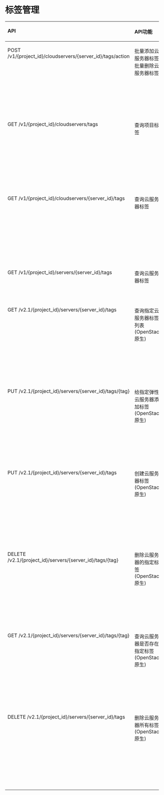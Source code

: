 # 标签管理<a name="ZH-CN_TOPIC_0103071521"></a>

<a name="table4509123112811"></a>
<table><thead align="left"><tr id="row19509193152818"><th class="cellrowborder" valign="top" width="37.05%" id="mcps1.1.5.1.1"><p id="p55099315280"><a name="p55099315280"></a><a name="p55099315280"></a>API</p>
</th>
<th class="cellrowborder" valign="top" width="24.95%" id="mcps1.1.5.1.2"><p id="p10605125713535"><a name="p10605125713535"></a><a name="p10605125713535"></a>API功能</p>
</th>
<th class="cellrowborder" valign="top" width="17%" id="mcps1.1.5.1.3"><p id="p175092031182817"><a name="p175092031182817"></a><a name="p175092031182817"></a>授权项</p>
</th>
<th class="cellrowborder" valign="top" width="21%" id="mcps1.1.5.1.4"><p id="p1734131020449"><a name="p1734131020449"></a><a name="p1734131020449"></a>授权作用域</p>
</th>
</tr>
</thead>
<tbody><tr id="row169138403108"><td class="cellrowborder" valign="top" width="37.05%" headers="mcps1.1.5.1.1 "><p id="p613135211104"><a name="p613135211104"></a><a name="p613135211104"></a>POST  /v1/{project_id}/cloudservers/{server_id}/tags/action</p>
</td>
<td class="cellrowborder" valign="top" width="24.95%" headers="mcps1.1.5.1.2 "><p id="p168128381113"><a name="p168128381113"></a><a name="p168128381113"></a>批量添加云服务器标签/批量删除云服务器标签</p>
</td>
<td class="cellrowborder" valign="top" width="17%" headers="mcps1.1.5.1.3 "><a name="ul741213010125"></a><a name="ul741213010125"></a><ul id="ul741213010125"><li>ecs:cloudServers:put</li></ul>
</td>
<td class="cellrowborder" valign="top" width="21%" headers="mcps1.1.5.1.4 "><a name="ul1792715164119"></a><a name="ul1792715164119"></a><ul id="ul1792715164119"><li>支持：</li></ul>
<p id="p19285512414"><a name="p19285512414"></a><a name="p19285512414"></a>项目(Project)</p>
<p id="p169283544118"><a name="p169283544118"></a><a name="p169283544118"></a></p>
<a name="ul59281352412"></a><a name="ul59281352412"></a><ul id="ul59281352412"><li>支持：</li></ul>
<p id="p129289534111"><a name="p129289534111"></a><a name="p129289534111"></a>企业项目(Enterprise Project)</p>
</td>
</tr>
<tr id="row528011248461"><td class="cellrowborder" valign="top" width="37.05%" headers="mcps1.1.5.1.1 "><p id="p162801924124620"><a name="p162801924124620"></a><a name="p162801924124620"></a>GET /v1/{project_id}/cloudservers/tags</p>
</td>
<td class="cellrowborder" valign="top" width="24.95%" headers="mcps1.1.5.1.2 "><p id="p3280524124613"><a name="p3280524124613"></a><a name="p3280524124613"></a>查询项目标签</p>
</td>
<td class="cellrowborder" valign="top" width="17%" headers="mcps1.1.5.1.3 "><a name="ul55661041174613"></a><a name="ul55661041174613"></a><ul id="ul55661041174613"><li>ecs:cloudServers:list</li></ul>
</td>
<td class="cellrowborder" valign="top" width="21%" headers="mcps1.1.5.1.4 "><a name="ul1592594913469"></a><a name="ul1592594913469"></a><ul id="ul1592594913469"><li>支持：</li></ul>
<p id="p2092564912462"><a name="p2092564912462"></a><a name="p2092564912462"></a>项目(Project)</p>
<p id="p2092684910464"><a name="p2092684910464"></a><a name="p2092684910464"></a></p>
<a name="ul1926104904614"></a><a name="ul1926104904614"></a><ul id="ul1926104904614"><li>支持：</li></ul>
<p id="p20926949144616"><a name="p20926949144616"></a><a name="p20926949144616"></a>企业项目(Enterprise Project)</p>
</td>
</tr>
<tr id="row261813360"><td class="cellrowborder" valign="top" width="37.05%" headers="mcps1.1.5.1.1 "><p id="p958291073619"><a name="p958291073619"></a><a name="p958291073619"></a>GET /v1/{project_id}/cloudservers/{server_id}/tags</p>
</td>
<td class="cellrowborder" valign="top" width="24.95%" headers="mcps1.1.5.1.2 "><p id="p19887191353611"><a name="p19887191353611"></a><a name="p19887191353611"></a>查询云服务器标签</p>
</td>
<td class="cellrowborder" valign="top" width="17%" headers="mcps1.1.5.1.3 "><a name="ul169981975368"></a><a name="ul169981975368"></a><ul id="ul169981975368"><li>ecs:cloudServers:get</li></ul>
</td>
<td class="cellrowborder" valign="top" width="21%" headers="mcps1.1.5.1.4 "><a name="ul18998574366"></a><a name="ul18998574366"></a><ul id="ul18998574366"><li>支持：</li></ul>
<p id="p1199857113616"><a name="p1199857113616"></a><a name="p1199857113616"></a>项目(Project)</p>
<p id="p139981977369"><a name="p139981977369"></a><a name="p139981977369"></a></p>
<a name="ul19982753615"></a><a name="ul19982753615"></a><ul id="ul19982753615"><li>支持：</li></ul>
<p id="p599818703618"><a name="p599818703618"></a><a name="p599818703618"></a>企业项目(Enterprise Project)</p>
</td>
</tr>
<tr id="row676275515115"><td class="cellrowborder" valign="top" width="37.05%" headers="mcps1.1.5.1.1 "><p id="p776319551911"><a name="p776319551911"></a><a name="p776319551911"></a>GET /v1/{project_id}/servers/{server_id}/tags</p>
</td>
<td class="cellrowborder" valign="top" width="24.95%" headers="mcps1.1.5.1.2 "><p id="p137631355512"><a name="p137631355512"></a><a name="p137631355512"></a>查询云服务器标签</p>
</td>
<td class="cellrowborder" valign="top" width="17%" headers="mcps1.1.5.1.3 "><a name="ul1589193215382"></a><a name="ul1589193215382"></a><ul id="ul1589193215382"><li>ecs:servers:getTags</li></ul>
</td>
<td class="cellrowborder" valign="top" width="21%" headers="mcps1.1.5.1.4 "><a name="ul12465193561010"></a><a name="ul12465193561010"></a><ul id="ul12465193561010"><li>支持：</li></ul>
<p id="p1846523518100"><a name="p1846523518100"></a><a name="p1846523518100"></a>项目(Project)</p>
</td>
</tr>
<tr id="row175291830184314"><td class="cellrowborder" valign="top" width="37.05%" headers="mcps1.1.5.1.1 "><p id="p4238141844315"><a name="p4238141844315"></a><a name="p4238141844315"></a>GET /v2.1/{project_id}/servers/{server_id}/tags</p>
</td>
<td class="cellrowborder" valign="top" width="24.95%" headers="mcps1.1.5.1.2 "><p id="p1098533511434"><a name="p1098533511434"></a><a name="p1098533511434"></a>查询指定云服务器标签列表(OpenStack原生)</p>
</td>
<td class="cellrowborder" valign="top" width="17%" headers="mcps1.1.5.1.3 "><a name="ul1898593515437"></a><a name="ul1898593515437"></a><ul id="ul1898593515437"><li>ecs:servers:getTags</li><li>ecs:servers:get</li></ul>
</td>
<td class="cellrowborder" valign="top" width="21%" headers="mcps1.1.5.1.4 "><a name="ul16985113512432"></a><a name="ul16985113512432"></a><ul id="ul16985113512432"><li>支持：</li></ul>
<p id="p79851835174312"><a name="p79851835174312"></a><a name="p79851835174312"></a>项目(Project)</p>
<p id="p10985163512436"><a name="p10985163512436"></a><a name="p10985163512436"></a></p>
<a name="ul149851735194312"></a><a name="ul149851735194312"></a><ul id="ul149851735194312"><li>不支持：</li></ul>
<p id="p598518358430"><a name="p598518358430"></a><a name="p598518358430"></a>企业项目(Enterprise Project)</p>
</td>
</tr>
<tr id="row553163014438"><td class="cellrowborder" valign="top" width="37.05%" headers="mcps1.1.5.1.1 "><p id="p447082244315"><a name="p447082244315"></a><a name="p447082244315"></a>PUT /v2.1/{project_id}/servers/{server_id}/tags/{tag}</p>
</td>
<td class="cellrowborder" valign="top" width="24.95%" headers="mcps1.1.5.1.2 "><p id="p3986435184317"><a name="p3986435184317"></a><a name="p3986435184317"></a>给指定弹性云服务器添加标签(OpenStack原生)</p>
</td>
<td class="cellrowborder" valign="top" width="17%" headers="mcps1.1.5.1.3 "><a name="ul29861535184313"></a><a name="ul29861535184313"></a><ul id="ul29861535184313"><li>ecs:servers:setTags</li><li>ecs:servers:get</li></ul>
</td>
<td class="cellrowborder" valign="top" width="21%" headers="mcps1.1.5.1.4 "><a name="ul998683511436"></a><a name="ul998683511436"></a><ul id="ul998683511436"><li>支持：</li></ul>
<p id="p8986103513437"><a name="p8986103513437"></a><a name="p8986103513437"></a>项目(Project)</p>
<p id="p0986103511438"><a name="p0986103511438"></a><a name="p0986103511438"></a></p>
<a name="ul8986123519436"></a><a name="ul8986123519436"></a><ul id="ul8986123519436"><li>不支持：</li></ul>
<p id="p1298617351431"><a name="p1298617351431"></a><a name="p1298617351431"></a>企业项目(Enterprise Project)</p>
</td>
</tr>
<tr id="row1661113346435"><td class="cellrowborder" valign="top" width="37.05%" headers="mcps1.1.5.1.1 "><p id="p988313810430"><a name="p988313810430"></a><a name="p988313810430"></a>PUT /v2.1/{project_id}/servers/{server_id}/tags</p>
</td>
<td class="cellrowborder" valign="top" width="24.95%" headers="mcps1.1.5.1.2 "><p id="p1998673512438"><a name="p1998673512438"></a><a name="p1998673512438"></a>创建云服务器标签(OpenStack原生)</p>
</td>
<td class="cellrowborder" valign="top" width="17%" headers="mcps1.1.5.1.3 "><a name="ul298663534316"></a><a name="ul298663534316"></a><ul id="ul298663534316"><li>ecs:servers:setTags</li><li>ecs:servers:get</li></ul>
</td>
<td class="cellrowborder" valign="top" width="21%" headers="mcps1.1.5.1.4 "><a name="ul398683511432"></a><a name="ul398683511432"></a><ul id="ul398683511432"><li>支持：</li></ul>
<p id="p199861535164316"><a name="p199861535164316"></a><a name="p199861535164316"></a>项目(Project)</p>
<p id="p5986143524313"><a name="p5986143524313"></a><a name="p5986143524313"></a></p>
<a name="ul898633524311"></a><a name="ul898633524311"></a><ul id="ul898633524311"><li>不支持：</li></ul>
<p id="p49862357434"><a name="p49862357434"></a><a name="p49862357434"></a>企业项目(Enterprise Project)</p>
</td>
</tr>
<tr id="row105321930104310"><td class="cellrowborder" valign="top" width="37.05%" headers="mcps1.1.5.1.1 "><p id="p127395094318"><a name="p127395094318"></a><a name="p127395094318"></a>DELETE /v2.1/{project_id}/servers/{server_id}/tags/{tag}</p>
</td>
<td class="cellrowborder" valign="top" width="24.95%" headers="mcps1.1.5.1.2 "><p id="p2987153514433"><a name="p2987153514433"></a><a name="p2987153514433"></a>删除云服务器的指定标签(OpenStack原生)</p>
</td>
<td class="cellrowborder" valign="top" width="17%" headers="mcps1.1.5.1.3 "><a name="ul49875351438"></a><a name="ul49875351438"></a><ul id="ul49875351438"><li>ecs:servers:setTags</li><li>ecs:servers:get</li></ul>
</td>
<td class="cellrowborder" valign="top" width="21%" headers="mcps1.1.5.1.4 "><a name="ul298719358431"></a><a name="ul298719358431"></a><ul id="ul298719358431"><li>支持：</li></ul>
<p id="p4987035104310"><a name="p4987035104310"></a><a name="p4987035104310"></a>项目(Project)</p>
<p id="p6987143504319"><a name="p6987143504319"></a><a name="p6987143504319"></a></p>
<a name="ul15987123524311"></a><a name="ul15987123524311"></a><ul id="ul15987123524311"><li>不支持：</li></ul>
<p id="p209873355433"><a name="p209873355433"></a><a name="p209873355433"></a>企业项目(Enterprise Project)</p>
</td>
</tr>
<tr id="row353283018431"><td class="cellrowborder" valign="top" width="37.05%" headers="mcps1.1.5.1.1 "><p id="p181272014417"><a name="p181272014417"></a><a name="p181272014417"></a>GET /v2.1/{project_id}/servers/{server_id}/tags/{tag}</p>
</td>
<td class="cellrowborder" valign="top" width="24.95%" headers="mcps1.1.5.1.2 "><p id="p798713517430"><a name="p798713517430"></a><a name="p798713517430"></a>查询云服务器是否存在指定标签(OpenStack原生)</p>
</td>
<td class="cellrowborder" valign="top" width="17%" headers="mcps1.1.5.1.3 "><a name="ul59871835174319"></a><a name="ul59871835174319"></a><ul id="ul59871835174319"><li>ecs:servers:getTags</li><li>ecs:servers:get</li></ul>
</td>
<td class="cellrowborder" valign="top" width="21%" headers="mcps1.1.5.1.4 "><a name="ul198713355436"></a><a name="ul198713355436"></a><ul id="ul198713355436"><li>支持：</li></ul>
<p id="p1398717357434"><a name="p1398717357434"></a><a name="p1398717357434"></a>项目(Project)</p>
<p id="p1498733511430"><a name="p1498733511430"></a><a name="p1498733511430"></a></p>
<a name="ul12987203512438"></a><a name="ul12987203512438"></a><ul id="ul12987203512438"><li>不支持：</li></ul>
<p id="p209871835124317"><a name="p209871835124317"></a><a name="p209871835124317"></a>企业项目(Enterprise Project)</p>
</td>
</tr>
<tr id="row10532193004319"><td class="cellrowborder" valign="top" width="37.05%" headers="mcps1.1.5.1.1 "><p id="p7726121014414"><a name="p7726121014414"></a><a name="p7726121014414"></a>DELETE /v2.1/{project_id}/servers/{server_id}/tags</p>
</td>
<td class="cellrowborder" valign="top" width="24.95%" headers="mcps1.1.5.1.2 "><p id="p129881935204317"><a name="p129881935204317"></a><a name="p129881935204317"></a>删除云服务器所有标签(OpenStack原生)</p>
</td>
<td class="cellrowborder" valign="top" width="17%" headers="mcps1.1.5.1.3 "><a name="ul109881035104318"></a><a name="ul109881035104318"></a><ul id="ul109881035104318"><li>ecs:servers:setTags</li><li>ecs:servers:get</li></ul>
</td>
<td class="cellrowborder" valign="top" width="21%" headers="mcps1.1.5.1.4 "><a name="ul59881635154318"></a><a name="ul59881635154318"></a><ul id="ul59881635154318"><li>支持：</li></ul>
<p id="p698883524318"><a name="p698883524318"></a><a name="p698883524318"></a>项目(Project)</p>
<p id="p298873514439"><a name="p298873514439"></a><a name="p298873514439"></a></p>
<a name="ul10988135204315"></a><a name="ul10988135204315"></a><ul id="ul10988135204315"><li>不支持：</li></ul>
<p id="p189881357436"><a name="p189881357436"></a><a name="p189881357436"></a>企业项目(Enterprise Project)</p>
</td>
</tr>
</tbody>
</table>

